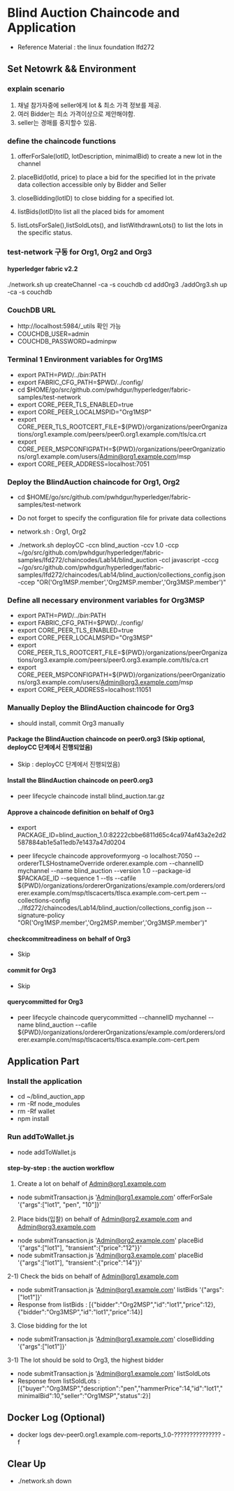 # Blind Auction Chaincode and Application
- Reference Material : the linux foundation lfd272

## Set Netowrk && Environment

### explain scenario
1) 채널 참가자중에 seller에게 lot & 최소 가격 정보를 제공.
2) 여러 Bidder는 최소 가격이상으로 제안해야함.
3) seller는 경매를 중지할수 있음. 

### define the chaincode functions
1) offerForSale(lotID, lotDescription, minimalBid) to create a new lot in the channel

2) placeBid(lotId, price) to place a bid for the specified lot in the private data collection accessible only by Bidder and Seller

3) closeBidding(lotID) to close bidding for a specified lot.

4) listBids(lotID)to list all the placed bids for amoment

5) listLotsForSale(),listSoldLots(), and listWithdrawnLots() to list the lots in the specific status.

### test-network 구동 for Org1, Org2 and Org3
#### hyperledger fabric v2.2
  ./network.sh up createChannel -ca -s couchdb
  cd addOrg3
  ./addOrg3.sh up -ca -s couchdb
  
### CouchDB URL
- http://localhost:5984/_utils 확인 가능
- COUCHDB_USER=admin
- COUCHDB_PASSWORD=adminpw

### Terminal 1 Environment variables for Org1MS 
- export PATH=${PWD}/../bin:$PATH
- export FABRIC_CFG_PATH=$PWD/../config/
- cd $HOME/go/src/github.com/pwhdgur/hyperledger/fabric-samples/test-network
- export CORE_PEER_TLS_ENABLED=true
- export CORE_PEER_LOCALMSPID="Org1MSP"
- export CORE_PEER_TLS_ROOTCERT_FILE=${PWD}/organizations/peerOrganizations/org1.example.com/peers/peer0.org1.example.com/tls/ca.crt
- export CORE_PEER_MSPCONFIGPATH=${PWD}/organizations/peerOrganizations/org1.example.com/users/Admin@org1.example.com/msp
- export CORE_PEER_ADDRESS=localhost:7051

### Deploy the BlindAuction chaincode for Org1, Org2
- cd $HOME/go/src/github.com/pwhdgur/hyperledger/fabric-samples/test-network

- Do not forget to specify the configuration file for private data collections
- network.sh : Org1, Org2

- ./network.sh deployCC -ccn blind_auction -ccv 1.0 -ccp ~/go/src/github.com/pwhdgur/hyperledger/fabric-samples/lfd272/chaincodes/Lab14/blind_auction -ccl javascript -cccg ~/go/src/github.com/pwhdgur/hyperledger/fabric-samples/lfd272/chaincodes/Lab14/blind_auction/collections_config.json -ccep "OR('Org1MSP.member','Org2MSP.member','Org3MSP.member')"

### Define all necessary environment variables for Org3MSP
- export PATH=${PWD}/../bin:$PATH
- export FABRIC_CFG_PATH=$PWD/../config/
- export CORE_PEER_TLS_ENABLED=true
- export CORE_PEER_LOCALMSPID="Org3MSP"
- export CORE_PEER_TLS_ROOTCERT_FILE=${PWD}/organizations/peerOrganizations/org3.example.com/peers/peer0.org3.example.com/tls/ca.crt
- export CORE_PEER_MSPCONFIGPATH=${PWD}/organizations/peerOrganizations/org3.example.com/users/Admin@org3.example.com/msp
- export CORE_PEER_ADDRESS=localhost:11051

### Manually Deploy the BlindAuction chaincode for Org3
- should install, commit Org3 manually

#### Package the BlindAuction chaincode on peer0.org3 (Skip optional, deployCC 단계에서 진행되었음)
- Skip : deployCC 단계에서 진행되었음)

#### Install the BlindAuction chaincode on peer0.org3
- peer lifecycle chaincode install blind_auction.tar.gz

#### Approve a chaincode definition on behalf of Org3
- export PACKAGE_ID=blind_auction_1.0:82222cbbe6811d65c4ca974af43a2e2d2587884ab1e5a11edb7e1437a47d0204

- peer lifecycle chaincode approveformyorg -o localhost:7050 --ordererTLSHostnameOverride orderer.example.com --channelID mychannel --name blind_auction --version 1.0 --package-id $PACKAGE_ID --sequence 1 --tls --cafile ${PWD}/organizations/ordererOrganizations/example.com/orderers/orderer.example.com/msp/tlscacerts/tlsca.example.com-cert.pem --collections-config ../lfd272/chaincodes/Lab14/blind_auction/collections_config.json --signature-policy "OR('Org1MSP.member','Org2MSP.member','Org3MSP.member')"

#### checkcommitreadiness on behalf of Org3
- Skip

#### commit for Org3
- Skip

#### querycommitted for Org3
- peer lifecycle chaincode querycommitted --channelID mychannel --name blind_auction --cafile ${PWD}/organizations/ordererOrganizations/example.com/orderers/orderer.example.com/msp/tlscacerts/tlsca.example.com-cert.pem


## Application Part

### Install the application
- cd ~/blind_auction_app
- rm -Rf node_modules
- rm -Rf wallet
- npm install

### Run addToWallet.js
- node addToWallet.js

#### step-by-step : the auction workflow
1) Create a lot on behalf of Admin@org1.example.com
- node submitTransaction.js 'Admin@org1.example.com' offerForSale '{"args":["lot1", "pen", "10"]}'

2) Place bids(입찰) on behalf of Admin@org2.example.com and Admin@org3.example.com
- node submitTransaction.js 'Admin@org2.example.com' placeBid '{"args":["lot1"], "transient":{"price":"12"}}'
- node submitTransaction.js 'Admin@org3.example.com' placeBid '{"args":["lot1"], "transient":{"price":"14"}}'

2-1) Check the bids on behalf of Admin@org1.example.com
- node submitTransaction.js 'Admin@org1.example.com' listBids '{"args":["lot1"]}'
- Response from listBids : [{"bidder":"Org2MSP","id":"lot1","price":12},{"bidder":"Org3MSP","id":"lot1","price":14}]

3) Close bidding for the lot
- node submitTransaction.js 'Admin@org1.example.com' closeBidding '{"args":["lot1"]}'

3-1) The lot should be sold to Org3, the highest bidder
- node submitTransaction.js 'Admin@org1.example.com' listSoldLots
- Response from listSoldLots : [{"buyer":"Org3MSP","description":"pen","hammerPrice":14,"id":"lot1","minimalBid":10,"seller":"Org1MSP","status":2}]

## Docker Log (Optional)
- docker logs dev-peer0.org1.example.com-reports_1.0-??????????????? -f

## Clear Up
- ./network.sh down

